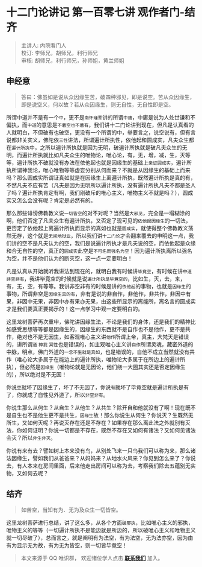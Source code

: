 # 十二门论讲记 第一百零七讲 观作者门-结齐

> 主讲人: 内院看门人 <br />
> 校订: 李师兄，胡师兄，利行师兄 <br />
> 审核: 胡师兄，利行师兄，孙师姐，黄兰师姐 <br />

## 申经意

> 答曰：佛虽如是说从众因缘生苦，破四种邪见，即是说空。苦从众因缘生，即是说空义，何以故？若从众因缘生，则无自性，无自性即是空。

所谓中道并不是有一个`中`，更不是`南怀瑾辈`讲的所谓`中庸`，中庸是说为人处世谦和不偏执，而`中道`的意思是`不着空也不着有`，我们讲十二门论讲到现在，但凡是认真看的人就明白，不但破有也破空，更没有一个所谓的中，举要言之，说空说有，但有言说都非关实义，佛陀依`三性`讲法，所谓遍计所执性，依他起和圆成实，凡夫众生都在`遍计所执`中，之所以遍计所执就是因为无明，破遍计所执就是破凡夫众生的无明，而遍计所执就比如凡夫众生的唯物论，唯心论，有，无，增，减，生，灭等等，遍计所执不破就没有办法在依他起也就是因缘生的基础上`亲证圆成实`，遍计所执所谓神我论，唯心唯物等等虚妄分别从何而来？不就是从因缘生的基础上而来吗？那么圆成实所谓证真如就是在因缘生上离遍计所执，既然遍计所执是真的有，不然凡夫不应有苦（凡夫是因为无明所以遍计所执，没有遍计所执凡夫不都是圣人了吗？遍计所执肯定有啊，我们刚破斥的唯心主义，唯物主义不就是吗？），圆成实又怎么会没有呢？肯定是必然有的。

那么那些诽谤佛教教义说`一切皆空`的对不对呢？当然是`大邪见`，完全是一塌糊涂的啊，他们否定了凡夫众生有遍计所执，又否定了现可见的`依他起因缘生`的一切法，更否定了依他起上离遍计所执而显示的真如也就是`圆成实`，就使得整个佛教教义荡然无存，这个就是`无间地狱业`，所以我们讲`十二门论`才会翻来覆去的申明这一点，我们讲的空不是凡夫认为的空，我们是说遍计所执才是凡夫说的空，而依他起是众缘和合无自性的空，真正的`圆成实`此空是`不可名而强名为空`！因为遍计所执离所以强名为空，并不是他们认为的断灭空，这一点一定要明白！

凡是认真从开始就听我讲法到现在的，就明白我有时候讲`毕竟空`，有时候在讲`中道非空非有`，我讲毕竟空的时候就是说`遍计所执是毕竟空的`，比如生，灭，去，来，有，无，空，有等等。我讲非空非有的时候是讲的`依他起`的事物，也就是`因缘生`的事物，所谓非空是`因缘生真的有`，非有是说的非自作，非他作，非共作，非因中有果，非因中无果，非因中亦有果亦无果，由这些所显示的离能所，离名言的圆成实才是我们要真正要揭示的！这一点学习中观一定要明白的。

这里龙树菩萨再次重申，佛陀讲因缘生法，不论是我们的身体，还是我们的精神比如感受思想等等都是因缘生的，因缘生的东西就不是自作也不是他作，更不是共作，绝对也不是无因生，如客观唯心主义讲`他作`所谓上帝，真主，大梵天是错误的，讲所谓`道` `神我` `冥性`也是错误的，如主观唯心主义讲`自作`所谓灵魂，藏密外道的中脉，明点，佛门外道的`一念不生就是真如`，也是错误的，自他不成立当然就没有共作（唯心论大多属于在能边上的遍计所执，唯物论大多属于在所边上的遍计所执），但必然是`因缘生`（唯物论就是无因论，他们绕一大圈其实还是否定因缘生的），所以绝对是不无因！

你说`空`就坏了因缘生了，坏了不无因了，你说`有`就坏了毕竟空就是遍计所执是有了，你就成了自性见外道了，所以`非空非有`。

你说生那么从何生？从自生？从他生？从共生？除开自和他就没有了啊！现在既不是自生也不是他生更不是共生，`因缘生`故！那么你说生从何生？你说灭？生既然无所生，又如何灭呢？再说灭存在还是不存在？如果存在那么离此法之外就别有灭法，你如何证明？你说一切都是不存在，既然不存在又如何有诸法？又如何见诸法会灭？所以`非生非灭`。

你说有来有去？譬如树上本来没有鸟，从别处飞来一只鸟我们可以称为来，那么诸法因缘生，譬如我们从爸爸来？从妈妈来？从地水火风来？你见到怎么来了？你说去，有人本来在房间里面，后来他走出房间可以称为去，考察我们除去五蕴别无实物，又如何去呢？

## 结齐

> 如苦空，当知有为、无为及众生一切皆空。

这里龙树菩萨进行总结，讲了这么多，从各个方面`破邪执`，比如唯心主义的邪执，唯物主义的等等（一切遍计所执不是能边就是所边的，所以破唯心主义和唯物主义就一切尽破了），总而言之，就是阐明有为法空，有为法空，无为法亦空，因为由有为显示无为故，有为无为皆空，则一切皆毕竟空！

> 本文来源于 QQ 唯识群， 欢迎诸位学人点击 **[联系我们](https://mp.weixin.qq.com/s/lZCfWjmLjgNR165Tx4_bCQ)** 加入。

